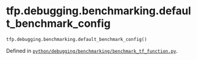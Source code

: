 <div itemscope itemtype="http://developers.google.com/ReferenceObject">
<meta itemprop="name" content="tfp.debugging.benchmarking.default_benchmark_config" />
<meta itemprop="path" content="Stable" />
</div>

# tfp.debugging.benchmarking.default_benchmark_config



``` python
tfp.debugging.benchmarking.default_benchmark_config()
```



Defined in [`python/debugging/benchmarking/benchmark_tf_function.py`](https://github.com/tensorflow/probability/tree/master/tensorflow_probability/python/debugging/benchmarking/benchmark_tf_function.py).

<!-- Placeholder for "Used in" -->

